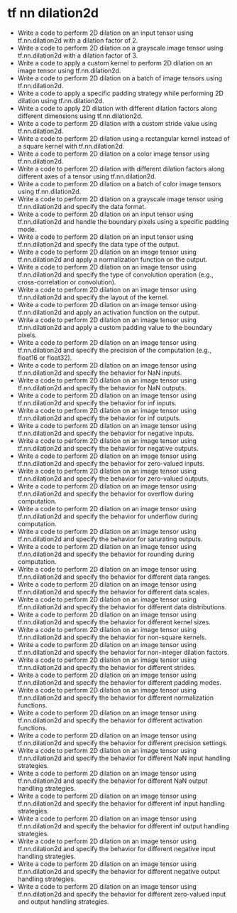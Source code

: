 # tf nn dilation2d

- Write a code to perform 2D dilation on an input tensor using tf.nn.dilation2d with a dilation factor of 2.
- Write a code to perform 2D dilation on a grayscale image tensor using tf.nn.dilation2d with a dilation factor of 3.
- Write a code to apply a custom kernel to perform 2D dilation on an image tensor using tf.nn.dilation2d.
- Write a code to perform 2D dilation on a batch of image tensors using tf.nn.dilation2d.
- Write a code to apply a specific padding strategy while performing 2D dilation using tf.nn.dilation2d.
- Write a code to apply 2D dilation with different dilation factors along different dimensions using tf.nn.dilation2d.
- Write a code to perform 2D dilation with a custom stride value using tf.nn.dilation2d.
- Write a code to perform 2D dilation using a rectangular kernel instead of a square kernel with tf.nn.dilation2d.
- Write a code to perform 2D dilation on a color image tensor using tf.nn.dilation2d.
- Write a code to perform 2D dilation with different dilation factors along different axes of a tensor using tf.nn.dilation2d.
- Write a code to perform 2D dilation on a batch of color image tensors using tf.nn.dilation2d.
- Write a code to perform 2D dilation on a grayscale image tensor using tf.nn.dilation2d and specify the data format.
- Write a code to perform 2D dilation on an input tensor using tf.nn.dilation2d and handle the boundary pixels using a specific padding mode.
- Write a code to perform 2D dilation on an input tensor using tf.nn.dilation2d and specify the data type of the output.
- Write a code to perform 2D dilation on an image tensor using tf.nn.dilation2d and apply a normalization function on the output.
- Write a code to perform 2D dilation on an image tensor using tf.nn.dilation2d and specify the type of convolution operation (e.g., cross-correlation or convolution).
- Write a code to perform 2D dilation on an image tensor using tf.nn.dilation2d and specify the layout of the kernel.
- Write a code to perform 2D dilation on an image tensor using tf.nn.dilation2d and apply an activation function on the output.
- Write a code to perform 2D dilation on an image tensor using tf.nn.dilation2d and apply a custom padding value to the boundary pixels.
- Write a code to perform 2D dilation on an image tensor using tf.nn.dilation2d and specify the precision of the computation (e.g., float16 or float32).
- Write a code to perform 2D dilation on an image tensor using tf.nn.dilation2d and specify the behavior for NaN inputs.
- Write a code to perform 2D dilation on an image tensor using tf.nn.dilation2d and specify the behavior for NaN outputs.
- Write a code to perform 2D dilation on an image tensor using tf.nn.dilation2d and specify the behavior for inf inputs.
- Write a code to perform 2D dilation on an image tensor using tf.nn.dilation2d and specify the behavior for inf outputs.
- Write a code to perform 2D dilation on an image tensor using tf.nn.dilation2d and specify the behavior for negative inputs.
- Write a code to perform 2D dilation on an image tensor using tf.nn.dilation2d and specify the behavior for negative outputs.
- Write a code to perform 2D dilation on an image tensor using tf.nn.dilation2d and specify the behavior for zero-valued inputs.
- Write a code to perform 2D dilation on an image tensor using tf.nn.dilation2d and specify the behavior for zero-valued outputs.
- Write a code to perform 2D dilation on an image tensor using tf.nn.dilation2d and specify the behavior for overflow during computation.
- Write a code to perform 2D dilation on an image tensor using tf.nn.dilation2d and specify the behavior for underflow during computation.
- Write a code to perform 2D dilation on an image tensor using tf.nn.dilation2d and specify the behavior for saturating outputs.
- Write a code to perform 2D dilation on an image tensor using tf.nn.dilation2d and specify the behavior for rounding during computation.
- Write a code to perform 2D dilation on an image tensor using tf.nn.dilation2d and specify the behavior for different data ranges.
- Write a code to perform 2D dilation on an image tensor using tf.nn.dilation2d and specify the behavior for different data scales.
- Write a code to perform 2D dilation on an image tensor using tf.nn.dilation2d and specify the behavior for different data distributions.
- Write a code to perform 2D dilation on an image tensor using tf.nn.dilation2d and specify the behavior for different kernel sizes.
- Write a code to perform 2D dilation on an image tensor using tf.nn.dilation2d and specify the behavior for non-square kernels.
- Write a code to perform 2D dilation on an image tensor using tf.nn.dilation2d and specify the behavior for non-integer dilation factors.
- Write a code to perform 2D dilation on an image tensor using tf.nn.dilation2d and specify the behavior for different strides.
- Write a code to perform 2D dilation on an image tensor using tf.nn.dilation2d and specify the behavior for different padding modes.
- Write a code to perform 2D dilation on an image tensor using tf.nn.dilation2d and specify the behavior for different normalization functions.
- Write a code to perform 2D dilation on an image tensor using tf.nn.dilation2d and specify the behavior for different activation functions.
- Write a code to perform 2D dilation on an image tensor using tf.nn.dilation2d and specify the behavior for different precision settings.
- Write a code to perform 2D dilation on an image tensor using tf.nn.dilation2d and specify the behavior for different NaN input handling strategies.
- Write a code to perform 2D dilation on an image tensor using tf.nn.dilation2d and specify the behavior for different NaN output handling strategies.
- Write a code to perform 2D dilation on an image tensor using tf.nn.dilation2d and specify the behavior for different inf input handling strategies.
- Write a code to perform 2D dilation on an image tensor using tf.nn.dilation2d and specify the behavior for different inf output handling strategies.
- Write a code to perform 2D dilation on an image tensor using tf.nn.dilation2d and specify the behavior for different negative input handling strategies.
- Write a code to perform 2D dilation on an image tensor using tf.nn.dilation2d and specify the behavior for different negative output handling strategies.
- Write a code to perform 2D dilation on an image tensor using tf.nn.dilation2d and specify the behavior for different zero-valued input and output handling strategies.